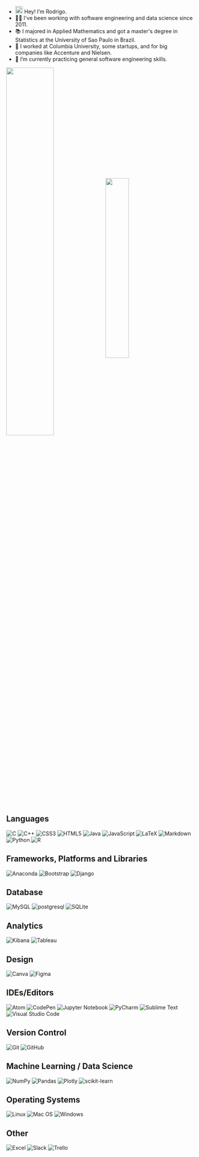 - <img src="https://raw.githubusercontent.com/iampavangandhi/iampavangandhi/master/gifs/Hi.gif" width="20" height="20"/> Hey! I’m Rodrigo.
- 👨‍💼 I've been working with software engineering and data science since 2011.
- 📚 I majored in Applied Mathematics and got a master's degree in Statistics at the University of Sao Paulo in Brazil.
- 🏢 I worked at Columbia University, some startups, and for big companies like Accenture and Nielsen.
- 🌱 I’m currently practicing general software engineering skills.
<!-- - 📫 How to reach me: <a href="https://www.linkedin.com/in/---/" target="_blank"><img src="https://img.shields.io/badge/LinkedIn-0077B5?style=for-the-badge&logo=linkedin&logoColor=white" align="center"/></a>-->

<!-- https://img.shields.io/badge/LinkedIn-0077B5?logo=linkedin&logoColor=white -->

<!--
[![Rodrigo's GitHub stats](https://github-readme-stats.vercel.app/api?username=rfaria&count_private=true&theme=outrun&show_icons=true&hide=contribs,stars)](https://github.com/anuraghazra/github-readme-stats) [![Top Langs](https://github-readme-stats.vercel.app/api/top-langs/?username=rfaria&langs_count=8&layout=compact&theme=outrun)](https://github.com/anuraghazra/github-readme-stats)
-->

<img src="https://github-readme-stats.vercel.app/api?username=rfaria&count_private=true&theme=outrun&show_icons=true&hide=contribs,stars" width="50%" align="center"/> &nbsp; <img src="https://github-readme-stats.vercel.app/api/top-langs/?username=rfaria&langs_count=8&layout=compact&theme=outrun" width="35%" align="center"/>


<!--[![Rodrigo's GitHub stats](https://github-readme-stats.vercel.app/api?username=rfaria&count_private=true&theme=outrun&show_icons=true&hide=contribs,stars)](https://github.com/anuraghazra/github-readme-stats)

[![Top Langs](https://github-readme-stats.vercel.app/api/top-langs/?username=rfaria&langs_count=8&layout=compact&theme=outrun)](https://github.com/anuraghazra/github-readme-stats)-->


## Languages

![C](https://img.shields.io/badge/C-00599C?style=for-the-badge&logo=c&logoColor=white)
![C++](https://img.shields.io/badge/C%2B%2B-00599C?style=for-the-badge&logo=c%2B%2B&logoColor=white)
![CSS3](https://img.shields.io/badge/css3-%231572B6.svg?style=for-the-badge&logo=appveyor&logo=css3&logoColor=white)
![HTML5](https://img.shields.io/badge/html5-%23E34F26.svg?style=for-the-badge&logo=html5&logoColor=white)
![Java](https://img.shields.io/badge/Java-ED8B00?style=for-the-badge&logo=java&logoColor=white)
![JavaScript](https://img.shields.io/badge/javascript-%23323330.svg?style=for-the-badge&logo=javascript&logoColor=%23F7DF1E)
![LaTeX](https://img.shields.io/badge/latex-%23008080.svg?style=for-the-badge&logo=latex&logoColor=white)
![Markdown](https://img.shields.io/badge/markdown-%23000000.svg?style=for-the-badge&logo=markdown&logoColor=white)
![Python](https://img.shields.io/badge/python-3670A0?style=for-the-badge&logo=python&logoColor=ffdd54)
![R](https://img.shields.io/badge/r-%23276DC3.svg?style=for-the-badge&logo=r&logoColor=white)

## Frameworks, Platforms and Libraries

![Anaconda](https://img.shields.io/badge/Anaconda-%2344A833.svg?style=for-the-badge&logo=anaconda&logoColor=white)
![Bootstrap](https://img.shields.io/badge/bootstrap-%23563D7C.svg?style=for-the-badge&logo=bootstrap&logoColor=white)
![Django](https://img.shields.io/badge/django-%23092E20.svg?style=for-the-badge&logo=django&logoColor=white)

## Database

![MySQL](https://img.shields.io/badge/MySQL-005C84?style=for-the-badge&logo=mysql&logoColor=white)
![postgresql](https://img.shields.io/badge/PostgreSQL-316192?style=for-the-badge&logo=postgresql&logoColor=white)
![SQLite](https://img.shields.io/badge/SQLite-07405E?style=for-the-badge&logo=sqlite&logoColor=white)

## Analytics

![Kibana](https://img.shields.io/badge/Kibana-005571?style=for-the-badge&logo=Kibana&logoColor=white)
![Tableau](https://img.shields.io/badge/Tableau-E97627?style=for-the-badge&logo=Tableau&logoColor=white)

## Design

![Canva](https://img.shields.io/badge/Canva-%2300C4CC.svg?style=for-the-badge&logo=Canva&logoColor=white)
![Figma](https://img.shields.io/badge/Figma-F24E1E?style=for-the-badge&logo=figma&logoColor=white)

## IDEs/Editors

![Atom](https://img.shields.io/badge/Atom-%2366595C.svg?style=for-the-badge&logo=atom&logoColor=white)
![CodePen](https://img.shields.io/badge/CodePen-white?style=for-the-badge&logo=codepen&logoColor=black)
![Jupyter Notebook](https://img.shields.io/badge/jupyter-%23FA0F00.svg?style=for-the-badge&logo=jupyter&logoColor=white)
![PyCharm](https://img.shields.io/badge/pycharm-143?style=for-the-badge&logo=pycharm&logoColor=black&color=black&labelColor=green)
![Sublime Text](https://img.shields.io/badge/sublime_text-%23575757.svg?style=for-the-badge&logo=sublime-text&logoColor=important)
![Visual Studio Code](https://img.shields.io/badge/Visual%20Studio%20Code-0078d7.svg?style=for-the-badge&logo=visual-studio-code&logoColor=white)

## Version Control

![Git](https://img.shields.io/badge/git-%23F05033.svg?style=for-the-badge&logo=git&logoColor=white)
![GitHub](https://img.shields.io/badge/github-%23121011.svg?style=for-the-badge&logo=github&logoColor=white)

## Machine Learning / Data Science

![NumPy](https://img.shields.io/badge/numpy-%23013243.svg?style=for-the-badge&logo=numpy&logoColor=white)
![Pandas](https://img.shields.io/badge/pandas-%23150458.svg?style=for-the-badge&logo=pandas&logoColor=white)
![Plotly](https://img.shields.io/badge/Plotly-%233F4F75.svg?style=for-the-badge&logo=plotly&logoColor=white)
![scikit-learn](https://img.shields.io/badge/scikit--learn-%23F7931E.svg?style=for-the-badge&logo=scikit-learn&logoColor=white)

## Operating Systems

![Linux](https://img.shields.io/badge/Linux-FCC624?style=for-the-badge&logo=linux&logoColor=black)
![Mac OS](https://img.shields.io/badge/mac%20os-000000?style=for-the-badge&logo=macos&logoColor=F0F0F0)
![Windows](https://img.shields.io/badge/Windows-0078D6?style=for-the-badge&logo=windows&logoColor=white)

## Other

![Excel](https://img.shields.io/badge/Microsoft_Excel-217346?style=for-the-badge&logo=microsoft-excel&logoColor=white)
![Slack](https://img.shields.io/badge/Slack-4A154B?style=for-the-badge&logo=slack&logoColor=white)
![Trello](https://img.shields.io/badge/Trello-%23026AA7.svg?style=for-the-badge&logo=Trello&logoColor=white)

<!---
rfaria/rfaria is a ✨ special ✨ repository because its `README.md` (this file) appears on your GitHub profile.
You can click the Preview link to take a look at your changes.
--->
